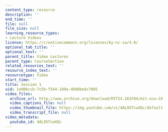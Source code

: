 ```yaml
---
content_type: resource
description: ''
end_time: ''
file: null
file_size: null
learning_resource_types:
- Lecture Videos
license: https://creativecommons.org/licenses/by-nc-sa/4.0/
optional_tab_title: ''
optional_text: ''
parent_title: Video Lectures
parent_type: CourseSection
related_resources_text: ''
resource_index_text: ''
resourcetype: Video
start_time: ''
title: Session 1
uid: 1e006ccb-7c5b-f544-109a-4b08bedc7085
video_files:
  archive_url: http://www.archive.org/download/MIT24.261F04/mit-ocw-24.261-singer-13sep2004-220k.mp4
  video_captions_file: null
  video_thumbnail_file: https://img.youtube.com/vi/4AL95TcwXQc/default.jpg
  video_transcript_file: null
video_metadata:
  youtube_id: 4AL95TcwXQc
---
```

